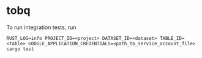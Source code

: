 # tobq

To run integration tests, run
```
RUST_LOG=info PROJECT_ID=<project> DATASET_ID=<dataset> TABLE_ID=<table> GOOGLE_APPLICATION_CREDENTIALS=<path_to_service_account_file> cargo test
```
